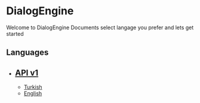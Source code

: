 # DialogEngine

Welcome to DialogEngine Documents select langage you prefer and lets get started

## Languages
 - ## [API v1](./v1/)
   - [Turkish](./v1/tr/index)
   - [English](./v1/en/index)


